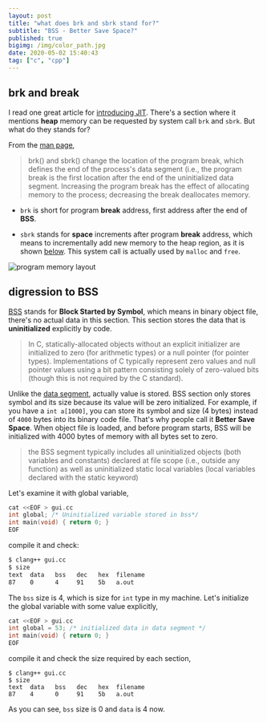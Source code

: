 ```yaml
---
layout: post
title: "what does brk and sbrk stand for?"
subtitle: "BSS - Better Save Space?"
published: true
bigimg: /img/color_path.jpg
date: 2020-05-02 15:40:43
tag: ["c", "cpp"]
---
```


## brk and break

I read one great article for [introducing JIT](https://eli.thegreenplace.net/2013/11/05/how-to-jit-an-introduction). There's a section where it mentions __heap__ memory can be requested by system call `brk` and `sbrk`. But what do they stands for?

From the [man page](https://linux.die.net/man/2/sbrk),

> brk() and sbrk() change the location of the program break, which defines the end of the process's data segment (i.e., the program break is the first location after the end of the uninitialized data segment. Increasing the program break has the effect of allocating memory to the process; decreasing the break deallocates memory.

* `brk` is short for program __break__ address, first address after the end of __BSS__.

* `sbrk` stands for __space__ increments after program __break__ address, which means to incrementally add new memory to the heap region, as it is shown [below][data-segment]. This system call is actually used by `malloc` and `free`.

![program memory layout](https://upload.wikimedia.org/wikipedia/commons/thumb/5/50/Program_memory_layout.pdf/page1-149px-Program_memory_layout.pdf.jpg)

## digression to BSS

[BSS][bss-segment] stands for __Block Started by Symbol__, which means in binary object file, there's no actual data in this section. This section stores the data that is __uninitialized__ explicitly by code.

> In C, statically-allocated objects without an explicit initializer are initialized to zero (for arithmetic types) or a null pointer (for pointer types). Implementations of C typically represent zero values and null pointer values using a bit pattern consisting solely of zero-valued bits (though this is not required by the C standard).

Unlike the [data segment][data-segment], actually value is stored. BSS section only stores symbol and its size because its value will be zero initialized. For example, if you have a `int a[1000]`, you can store its symbol and size (4 bytes) instead of `4000` bytes into its binary code file. That's why people call it __Better Save Space__. When object file is loaded, and before program starts, BSS will be initialized with 4000 bytes of memory with all bytes set to zero.

> the BSS segment typically includes all uninitialized objects (both variables and constants) declared at file scope (i.e., outside any function) as well as uninitialized static local variables (local variables declared with the static keyword)

Let's examine it with global variable,

```cpp
cat <<EOF > gui.cc
int global; /* Uninitialized variable stored in bss*/
int main(void) { return 0; }
EOF
```

compile it and check:

```bash
$ clang++ gui.cc
$ size
text  data   bss   dec   hex  filename
87    0      4     91    5b   a.out
```

The `bss` size is 4, which is size for `int` type in my machine. Let's initialize the global variable with some value explicitly,

```cpp
cat <<EOF > gui.cc
int global = 53; /* initialized data in data segment */
int main(void) { return 0; }
EOF
```

compile it and check the size required by each section,

```shell
$ clang++ gui.cc
$ size
text  data   bss   dec   hex  filename
87    4      0     91    5b   a.out
```

As you can see, `bss` size is 0 and `data` is 4 now.

[data-segment]: https://en.wikipedia.org/wiki/Data_segment
[bss-segment]: https://en.wikipedia.org/wiki/.bss